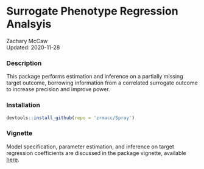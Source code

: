 # Surrogate Phenotype Regression Analsyis

Zachary McCaw <br>
Updated: 2020-11-28

### Description

This package performs estimation and inference on a partially missing target outcome, borrowing information from a correlated surrogate outcome to increase precision and improve power.

### Installation


```r
devtools::install_github(repo = 'zrmacc/Spray')
```

### Vignette

Model specification, parameter estimation, and inference on target regression coefficients are discussed in the package vignette, available [here](https://github.com/zrmacc/Spray/blob/master/vignettes/Vignette.pdf).

